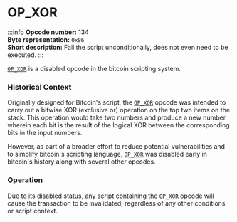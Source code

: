 # OP_XOR
:::info
**Opcode number:** 134  
**Byte representation:** `0x86`  
**Short description:** Fail the script unconditionally, does not even need to be executed.
:::

[`OP_XOR`](./OP_XOR.md) is a disabled opcode in the bitcoin scripting system.

### Historical Context
Originally designed for Bitcoin's script, the [`OP_XOR`](./OP_XOR.md) opcode was intended to carry out a bitwise XOR (exclusive or) operation on the top two items on the stack. This operation would take two numbers and produce a new number wherein each bit is the result of the logical XOR between the corresponding bits in the input numbers.

However, as part of a broader effort to reduce potential vulnerabilities and to simplify bitcoin's scripting language, [`OP_XOR`](./OP_XOR.md) was disabled early in bitcoin's history along with several other opcodes.

### Operation
Due to its disabled status, any script containing the [`OP_XOR`](./OP_XOR.md) opcode will cause the transaction to be invalidated, regardless of any other conditions or script context.
